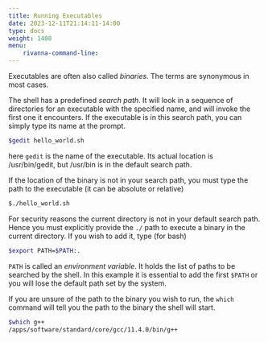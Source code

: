 ```yaml
---
title: Running Executables
date: 2023-12-11T21:14:11-14:00
type: docs 
weight: 1400
menu: 
    rivanna-command-line:
---
```


Executables are often also called _binaries_. The terms are synonymous in most cases.

The shell has a predefined _search path_. It will look in a sequence of directories for an executable with the specified name, and will invoke the first one it encounters.  If the executable is in this search path, you can simply type its name at the prompt.

```bash
$gedit hello_world.sh
```

here `gedit` is the name of the executable.  Its actual location is /usr/bin/gedit, but /usr/bin is in the default search path.

If the location of the binary is not in your search path, you must type the path to the executable (it can be absolute or relative)

```bash
$./hello_world.sh
```

For security reasons the current directory is not in your default search path. Hence you must explicitly provide the `./` path to execute a binary in the current directory.  If you wish to add it, type (for bash)
```bash
$export PATH=$PATH:.
```
`PATH` is called an _environment variable_. It holds the list of paths to be searched by the shell.  In this example it is essential to add the first `$PATH` or you will lose the default path set by the system.

If you are unsure of the path to the binary you wish to run, the `which` command will tell you the path to the binary the shell will start.
```bash
$which g++
/apps/software/standard/core/gcc/11.4.0/bin/g++
```
